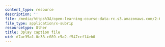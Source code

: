 ```yaml
---
content_type: resource
description: ''
file: /media/https%3A/open-learning-course-data-rc.s3.amazonaws.com/2-003sc-engineering-dynamics-fall-2011/d7ac35a10c38c089c5a2f547ccf14eb0_9CPA6WG6mRo.srt
file_type: application/x-subrip
resourcetype: Other
title: 3play caption file
uid: d7ac35a1-0c38-c089-c5a2-f547ccf14eb0
---
```

